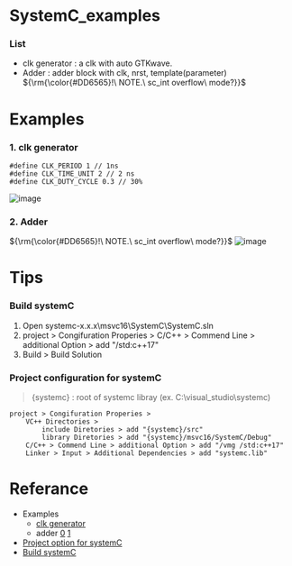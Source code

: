 # SystemC_examples

### List
- clk generator : a clk with auto GTKwave.
- Adder : adder block with clk, nrst, template(parameter) ${\rm{\color{#DD6565}!\ NOTE.\ sc_int overflow\ mode?}}$

# Examples
### 1. clk generator
    #define CLK_PERIOD 1 // 1ns
    #define CLK_TIME_UNIT 2 // 2 ns
    #define	CLK_DUTY_CYCLE 0.3 // 30%
![image](https://github.com/serafi1204/SystemC_examples/assets/122208990/61293010-8d1c-44dd-8ad6-cb50cd525ebc)

### 2. Adder
${\rm{\color{#DD6565}!\ NOTE.\ sc_int overflow\ mode?}}$
![image](https://github.com/serafi1204/SystemC_examples/assets/122208990/6bc1b67d-05e1-4b8d-9ded-726d988b8aee)


# Tips
### Build systemC
1. Open systemc-x.x.x\msvc16\SystemC\SystemC.sln
2. project > Congifuration Properies > C/C++ > Commend Line > additional Option > add "/std:c++17"
3. Build > Build Solution

### Project configuration for systemC
> {systemc} : root of systemc libray (ex. C:\visual_studio\systemc)

    project > Congifuration Properies > 
        VC++ Directories > 
            include Diretories > add "{systemc}/src"
            library Diretories > add "{systemc}/msvc16/SystemC/Debug"
        C/C++ > Commend Line > additional Option > add "/vmg /std:c++17"
        Linker > Input > Additional Dependencies > add "systemc.lib"

# Referance
- Examples
    - [clk generator](https://leehc257.tistory.com/72)
    - adder [0](https://funnyfab.tistory.com/2) [1](https://gtrfx.github.io/2020/02/16/systemc-basics.html)
- [Project option for systemC](https://www.youtube.com/watch?v=0VxvIzVdoaI&t=16s)
- [Build systemC](https://www.youtube.com/watch?v=0VxvIzVdoaI&t=16s)
